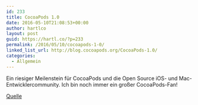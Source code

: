 ```yaml
---
id: 233
title: CocoaPods 1.0
date: 2016-05-10T21:08:53+00:00
author: hartlco
layout: post
guid: https://hartl.co/?p=233
permalink: /2016/05/10/cocoapods-1-0/
linked_list_url: http://blog.cocoapods.org/CocoaPods-1.0/
categories:
  - Allgemein
---
```

Ein riesiger Meilenstein für CocoaPods und die Open Source iOS- und Mac-Entwicklercommunity. Ich bin noch immer ein großer CocoaPods-Fan!

[Quelle](http://blog.cocoapods.org/CocoaPods-1.0/)